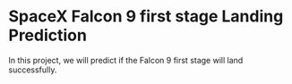 # SpaceX Falcon 9 first stage Landing Prediction

In this project, we will predict if the Falcon 9 first stage will land successfully.
